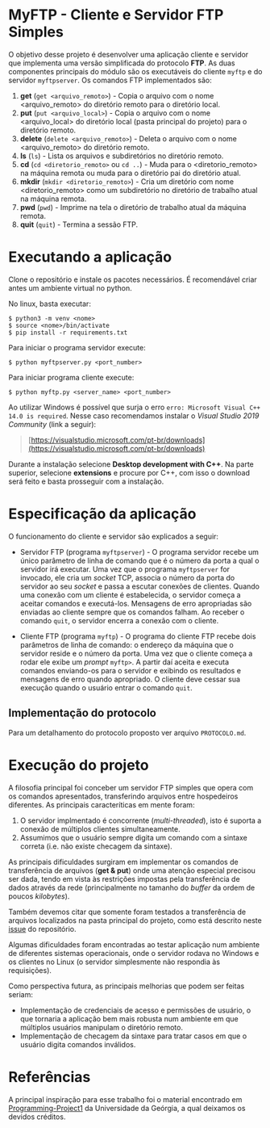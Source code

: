 # MyFTP - Cliente e Servidor FTP Simples

O objetivo desse projeto é desenvolver uma aplicação cliente e servidor que implementa uma versão simplificada do protocolo __FTP__. As duas componentes principais do módulo são os executáveis do cliente `myftp` e do servidor `myftpserver`. Os comandos FTP implementados são:

1. __get__ (`get <arquivo_remoto>`) - Copia o arquivo com o nome <arquivo_remoto> do diretório remoto para o diretório local.
2. __put__ (`put <arquivo_local>`) - Copia o arquivo com o nome <arquivo_local> do diretório local (pasta principal do projeto) para o diretório remoto.
3. __delete__ (`delete <arquivo_remoto>`) - Deleta o arquivo com o nome <arquivo_remoto> do diretório remoto.
4. __ls__ (`ls`) - Lista os arquivos e subdiretórios no diretório remoto.
5. __cd__ (`cd <diretorio_remoto>` ou `cd ..`) - Muda para o <diretorio_remoto>
na máquina remota ou muda para o diretório pai do diretório atual.
6. __mkdir__ (`mkdir <diretorio_remoto>`) - Cria um diretório com nome <diretorio_remoto> como um subdiretório no diretório de trabalho atual na máquina remota.
7. __pwd__ (`pwd`) - Imprime na tela o diretório de trabalho atual da máquina remota.
8. __quit__ (`quit`) - Termina a sessão FTP.

# Executando a aplicação

Clone o repositório e instale os pacotes necessários. É recomendável criar antes um ambiente virtual no python. 

No linux, basta executar:

```console
$ python3 -m venv <nome>
$ source <nome>/bin/activate 
$ pip install -r requirements.txt
```

Para iniciar o programa servidor execute:

```console
$ python myftpserver.py <port_number>
```

Para iniciar programa cliente execute:

```console
$ python myftp.py <server_name> <port_number>
```

Ao utilizar Windows é possível que surja o erro `erro: Microsoft Visual C++ 14.0 is required`. Nesse caso recomendamos instalar o _Visual Studio 2019 Community_ (link a seguir):

> [https://visualstudio.microsoft.com/pt-br/downloads](https://visualstudio.microsoft.com/pt-br/downloads)

Durante a instalação selecione **Desktop development with C++**. Na parte superior, selecione **extensions** e procure por C++, com isso o download será feito e basta prosseguir com a instalação.

# Especificação da aplicação

O funcionamento do cliente e servidor são explicados a seguir:

* Servidor FTP (programa `myftpserver`) - O programa servidor recebe um único parâmetro de linha de comando que é o número da porta a qual o servidor irá executar. Uma vez que o programa `myftpserver` for invocado, ele cria um _socket_ TCP, associa o número da porta do servidor ao seu _socket_ e passa a escutar conexões de clientes. Quando uma conexão com um cliente é estabelecida, o servidor começa a aceitar comandos e executá-los. Mensagens de erro apropriadas são enviadas ao cliente sempre que os comandos falham. Ao receber o comando `quit`, o servidor encerra a conexão com o cliente.

* Cliente FTP (programa `myftp`) - O programa do cliente FTP recebe dois parâmetros de linha de comando: o endereço da máquina que o servidor reside e o número da porta. Uma vez que o cliente começa a rodar ele exibe um _prompt_ `myftp>`. A partir daí aceita e executa comandos enviando-os para o servidor e exibindo os resultados e mensagens de erro quando apropriado. O cliente deve cessar sua execução quando o usuário entrar o comando `quit`.

## Implementação do protocolo

Para um detalhamento do protocolo proposto ver arquivo `PROTOCOLO.md`.

# Execução do projeto

A filosofia principal foi conceber um servidor FTP simples que opera com os comandos apresentados, transferindo arquivos entre hospedeiros diferentes. As principais caracteríticas em mente foram:

1. O servidor implmentado é concorrente (_multi-threaded_), isto é suporta a conexão de múltiplos clientes simultaneamente.
2. Assumimos que o usuário sempre digita um comando com a sintaxe correta (i.e. não existe checagem da sintaxe).

As principais dificuldades surgiram em implementar os comandos de transferência de arquivos (**get & put**) onde uma atenção especial precisou ser dada, tendo em vista às restrições impostas pela transferência de dados através da rede (principalmente no tamanho do _buffer_ da ordem de poucos _kilobytes_).

Também devemos citar que somente foram testados a transferência de arquivos localizados na pasta principal do projeto, como está descrito neste [issue](https://github.com/hugotallys/redes-ecom029/issues/3) do repositório.

Algumas dificuldades foram encontradas ao testar aplicação num ambiente de diferentes sistemas operacionais, onde o servidor rodava no Windows e os clientes no Linux (o servidor simplesmente não respondia às requisições).

Como perspectiva futura, as principais melhorias que podem ser feitas seriam:

* Implementação de credenciais de acesso e permissões de usuário, o que tornaria a aplicação bem mais robusta num ambiente em que múltiplos usuários manipulam o diretório remoto.
* Implementação de checagem da sintaxe para tratar casos em que o usuário digita comandos inválidos.

# Referências

A principal inspiração para esse trabalho foi o material encontrado em [Programming-Project1](http://cobweb.cs.uga.edu/~laks/DCS-2021-Sp/pp1/Programming-Project1.pdf) da Universidade da Geórgia, a qual deixamos os devidos créditos.